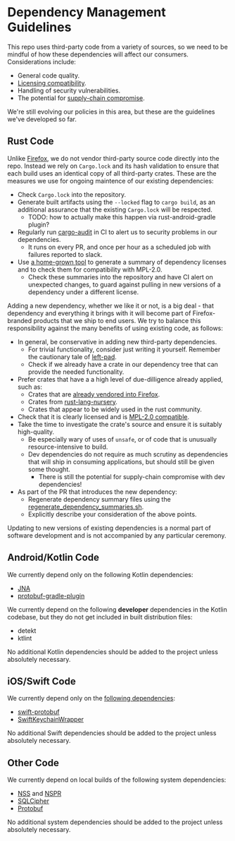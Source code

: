 # Dependency Management Guidelines

This repo uses third-party code from a variety of sources, so we need to be mindful
of how these dependencies will affect our consumers.  Considerations include:

* General code quality.
* [Licensing compatibility](https://www.mozilla.org/en-US/MPL/license-policy/#Licenses_Compatible_with_the_MPL).
* Handling of security vulnerabilities.
* The potential for [supply-chain compromise](https://medium.com/intrinsic/compromised-npm-package-event-stream-d47d08605502).

We're still evolving our policies in this area, but these are the
guidelines we've developed so far.

## Rust Code

Unlike [Firefox](https://firefox-source-docs.mozilla.org/build/buildsystem/rust.html),
we do not vendor third-party source code directly into the repo.  Instead we rely on
`Cargo.lock` and its hash validation to ensure that each build uses an identical copy
of all third-party crates.  These are the measures we use for ongoing maintence of our
existing dependencies:

* Check `Cargo.lock` into the repository.
* Generate built artifacts using the `--locked` flag to `cargo build`, as an additional
  assurance that the existing `Cargo.lock` will be respected.
    * TODO: how to actually make this happen via rust-android-gradle plugin?
* Regularly run [cargo-audit](https://github.com/RustSec/cargo-audit) in CI to alert us to
  security problems in our dependencies.
    * It runs on every PR, and once per hour as a scheduled job with failures reported to slack.
* Use [a home-grown tool](../tools/dependency_summary.py) to generate a summary of dependency licenses
  and to check them for compatibility with MPL-2.0.
    * Check these summaries into the repository and have CI alert on unexpected changes,
      to guard against pulling in new versions of a dependency under a different license.

Adding a new dependency, whether we like it or not, is a big deal - that dependency and everything
it brings with it will become part of Firefox-branded products that we ship to end users.
We try to balance this responsibility against the many benefits of using existing code, as follows:

* In general, be conservative in adding new third-party dependencies.
  * For trivial functionality, consider just writing it yourself.
    Remember the cautionary tale of [left-pad](https://www.theregister.co.uk/2016/03/23/npm_left_pad_chaos/).
  * Check if we already have a crate in our dependency tree that can provide the needed functionality.
* Prefer crates that have a a high level of due-dilligence already applied, such as:
  * Crates that are [already vendored into Firefox](https://dxr.mozilla.org/mozilla-central/source/third_party/rust).
  * Crates from [rust-lang-nursery](https://github.com/rust-lang-nursery).
  * Crates that appear to be widely used in the rust community.
* Check that it is clearly licensed and is [MPL-2.0 compatible](https://www.mozilla.org/en-US/MPL/license-policy/#Licenses_Compatible_with_the_MPL).
* Take the time to investigate the crate's source and ensure it is suitably high-quality.
  * Be especially wary of uses of `unsafe`, or of code that is unusually resource-intensive to build.
  * Dev dependencies do not require as much scrutiny as dependencies that will ship in consuming applications,
    but should still be given some thought.
    * There is still the potential for supply-chain compromise with dev dependencies!
* As part of the PR that introduces the new dependency:
    * Regenerate dependency summary files using the [regenerate_dependency_summaries.sh](../tools/regenerate_dependency_summaries.sh).
    * Explicitly describe your consideration of the above points.

Updating to new versions of existing dependencies is a normal part of software development
and is not accompanied by any particular ceremony.

## Android/Kotlin Code

We currently depend only on the following Kotlin dependencies:

* [JNA](https://github.com/java-native-access/jna)
* [protobuf-gradle-plugin](https://github.com/google/protobuf-gradle-plugin)

We currently depend on the following **developer** dependencies in the Kotlin codebase,
but they do not get included in built distribution files:

* detekt
* ktlint

No additional Kotlin dependencies should be added to the project unless absolutely necessary.

## iOS/Swift Code

We currently depend only on the [following dependencies](https://github.com/mozilla/application-services/blob/main/Cartfile):

* [swift-protobuf](https://github.com/apple/swift-protobuf)
* [SwiftKeychainWrapper](https://github.com/jrendel/SwiftKeychainWrapper/)

No additional Swift dependencies should be added to the project unless absolutely necessary.

## Other Code

We currently depend on local builds of the following system dependencies:

* [NSS](https://hg.mozilla.org/projects/nss) and [NSPR](https://hg.mozilla.org/projects/nspr)
* [SQLCipher](https://github.com/sqlcipher/sqlcipher)
* [Protobuf](https://github.com/protocolbuffers/protobuf)

No additional system dependencies should be added to the project unless absolutely necessary.
